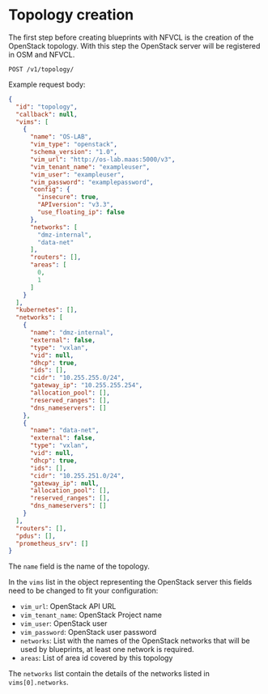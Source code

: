 # Topology creation
The first step before creating blueprints with NFVCL is the creation of the OpenStack topology.
With this step the OpenStack server will be registered in OSM and NFVCL.

`POST /v1/topology/`

Example request body:
```json
{
  "id": "topology",
  "callback": null,
  "vims": [
    {
      "name": "OS-LAB",
      "vim_type": "openstack",
      "schema_version": "1.0",
      "vim_url": "http://os-lab.maas:5000/v3",
      "vim_tenant_name": "exampleuser",
      "vim_user": "exampleuser",
      "vim_password": "examplepassword",
      "config": {
        "insecure": true,
        "APIversion": "v3.3",
        "use_floating_ip": false
      },
      "networks": [
        "dmz-internal",
        "data-net"
      ],
      "routers": [],
      "areas": [
        0,
        1
      ]
    }
  ],
  "kubernetes": [],
  "networks": [
    {
      "name": "dmz-internal",
      "external": false,
      "type": "vxlan",
      "vid": null,
      "dhcp": true,
      "ids": [],
      "cidr": "10.255.255.0/24",
      "gateway_ip": "10.255.255.254",
      "allocation_pool": [],
      "reserved_ranges": [],
      "dns_nameservers": []
    },
    {
      "name": "data-net",
      "external": false,
      "type": "vxlan",
      "vid": null,
      "dhcp": true,
      "ids": [],
      "cidr": "10.255.251.0/24",
      "gateway_ip": null,
      "allocation_pool": [],
      "reserved_ranges": [],
      "dns_nameservers": []
    }
  ],
  "routers": [],
  "pdus": [],
  "prometheus_srv": []
}
```
The `name` field is the name of the topology.

In the `vims` list in the object representing the OpenStack server this fields need to be changed to fit your configuration:
- `vim_url`: OpenStack API URL
- `vim_tenant_name`: OpenStack Project name
- `vim_user`: OpenStack user
- `vim_password`: OpenStack user password
- `networks`: List with the names of the OpenStack networks that will be used by blueprints, at least one network is required.
- `areas`: List of area id covered by this topology

The `networks` list contain the details of the networks listed in `vims[0].networks`.
